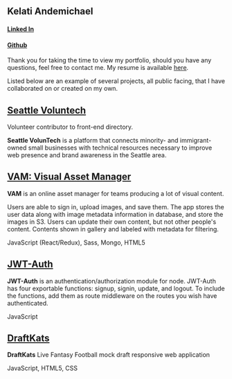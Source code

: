 ## Kelati Andemichael
####  [Linked In](https://www.linkedin.com/in/kandemichael/)  
####  [Github](https://github.com/truecounterfeit)


Thank you for taking the time to view my portfolio, should you have any questions, feel free to contact me. My resume is available [here](https://github.com/truecounterfeit/webpage/blob/master/resume/READ.md).  

Listed below are an example of several projects, all public facing, that I have collaborated on or created on my own.

## [Seattle Voluntech](https://github.com/truecounterfeit/seattlevoluntech)  

Volunteer contributor to front-end directory.

**Seattle VolunTech** is a platform that connects minority- and immigrant-owned small businesses with technical resources necessary to improve web presence and brand awareness in the Seattle area.

## [VAM: Visual Asset Manager](https://github.com/truecounterfeit/seattlevoluntech)  


**VAM** is an online asset manager for teams producing a lot of visual content.

Users are able to sign in, upload images, and save them. The app stores the user data along with image metadata information in database, and store the images in S3. Users can update their own content, but not other people's content. Contents shown in gallery and labeled with metadata for filtering.

JavaScript (React/Redux), Sass, Mongo, HTML5

## [JWT-Auth](https://github.com/truecounterfeit/JWT-Auth)  


**JWT-Auth** is an authentication/authorization module for node. JWT-Auth has four exportable functions: signup, signin, update, and logout. To include the functions, add them as route middleware on the routes you wish have authenticated.

JavaScript

## [DraftKats](https://github.com/truecounterfeit/DraftKats)  

**DraftKats** Live Fantasy Football mock draft responsive web application

JavaScript, HTML5, CSS
